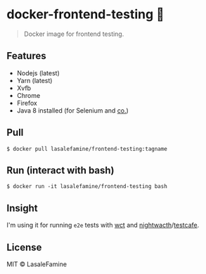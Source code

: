 # docker-frontend-testing :construction:

> Docker image for frontend testing.

## Features

  - Nodejs (latest)
  - Yarn (latest)
  - Xvfb
  - Chrome
  - Firefox
  - Java 8 installed (for Selenium and [co.](https://github.com/Polymer/web-component-tester))

## Pull

    $ docker pull lasalefamine/frontend-testing:tagname

## Run (interact with bash)

    $ docker run -it lasalefamine/frontend-testing bash

## Insight
I'm using it for running `e2e` tests with [wct](https://github.com/Polymer/web-component-tester) and [nightwacth](nightwatchjs.org)/[testcafe](https://github.com/DevExpress/testcafe).
## License

MIT © LasaleFamine



